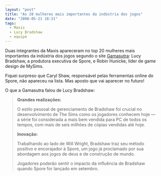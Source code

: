 ```yaml
---
layout: "post"
title: "As 20 mulheres mais importantes da indústria dos jogos"
date: "2008-05-21 18:31"
tags:
  - Maxis
  - Lucy Bradshaw
  - equipe
---
```


Duas integrantes da Maxis apareceram no top 20 mulheres mais importantes da indústria dos jogos segundo o site [Gamasutra](http://www.gamasutra.com/view/feature/3589/women_in_games_the_gamasutra_20.php?page=1): Lucy Bradshaw, a produtora executiva de Spore, e Robin Hunicke, líder de game design de MySims.

Fiquei surpreso que Caryl Shaw, responsável pelas ferramentas online do Spore, não apareceu na lista. Mas aposto que vai aparecer no futuro!

O que a Gamasutra falou de Lucy Bradshaw:

> **Grandes realizações:**
>
> O estilo pessoal de gerenciamento de Bradshaw foi crucial no desenvolvimento de The Sims como os jogadores conhecem hoje — a série foi considerada a mais bem vendida para PC de todos os tempos, com mais de seis milhões de cópias vendidas até hoje.
>
> **Inovação:**
>
> Trabalhando ao lado de Will Wright, Bradshaw traz seu método positivo e encorajador à Spore, um jogo já proclamado por sua abordagem aos jogos de deus e de construção de mundo.
>
> Jogadores poderão sentir o impacto da influência de Bradshaw quando Spore for lançado em setembro.
